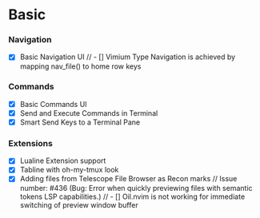 # Basic

### Navigation
- [x] Basic Navigation UI
// - [] Vimium Type Navigation is achieved by mapping nav_file() to home row keys

### Commands
- [x] Basic Commands UI
- [x] Send and Execute Commands in Terminal
- [x] Smart Send Keys to a Terminal Pane

### Extensions
- [x] Lualine Extension support
- [x] Tabline with oh-my-tmux look
- [x] Adding files from Telescope File Browser as Recon marks
// Issue number: #436 (Bug: Error when quickly previewing files with semantic tokens LSP capabilities.) 
// - [] Oil.nvim is not working for immediate switching of preview window buffer
